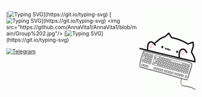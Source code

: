 <img align="right" width="150" src="https://github.com/AnnaVita1/AnnaVita1/blob/main/bongo-cat-typing.gif">\
[![Typing SVG](https://readme-typing-svg.herokuapp.com?font=Raleway&weight=700&size=14&pause=1000&color=580F7E&background=FF1EA000&width=400&lines=Hi+there!+Hallo+an+alle!+%D0%92%D1%81%D0%B5%D0%BC+%D0%BF%D1%80%D0%B8%D0%B2%D0%B5%D1%82!)](https://git.io/typing-svg)  
[![Typing SVG](https://readme-typing-svg.herokuapp.com?font=Raleway&weight=700&size=14&color=580F7E&multiline=true&repeat=false&height=70&lines=Welcome+to+my+GitHub+profile!;My+name+is+Anna%2C+I'm+currently+looking+for+a+position.;Below+is+my+actual+stack.)](https://git.io/typing-svg)  
<img src="https://github.com/AnnaVita1/AnnaVita1/blob/main/Group%202.jpg"/>  
[![Typing SVG](https://readme-typing-svg.herokuapp.com?font=Raleway&weight=700&size=14&pause=1000&color=580F7E&background=FF1EA000&width=500&lines=Ready+for+work!)](https://git.io/typing-svg)  

[![Telegram](https://img.shields.io/static/v1?label=Telegram&message=Please,+contact+me&color=blueviolet)](https://t.me/AnnaVita1)
